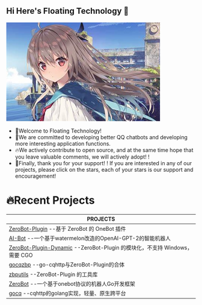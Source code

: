 ## Hi Here's Floating Technology  👋

![FloatTech](https://github.com/FloatTech/.github/blob/main/logo/atri.jpg)

- 🙋‍Welcome to Floating Technology!
- 🤩We are committed to developing better QQ chatbots and developing more interesting application functions.
- 🔥We actively contribute to open source, and at the same time hope that you leave valuable comments, we will actively adopt! !
- 🙏Finally, thank you for your support! ! If you are interested in any of our projects, please click on the stars, each of your stars is our support and encouragement!

# 🔥Recent Projects
|PROJECTS
|--------
|[ZeroBot-Plugin](https://github.com/FloatTech/ZeroBot-Plugin) --基于 ZeroBot 的 OneBot 插件 
|[AI-Bot](https://github.com/FloatTech/AI-Bot) --一个基于watermelon改造的OpenAI-GPT-2的智能机器人 
|[ZeroBot-Plugin-Dynamic](https://github.com/FloatTech/ZeroBot-Plugin-Dynamic) --ZeroBot-Plugin 的模块化，不支持 Windows，需要 CGO 
|[gocqzbp](https://github.com/FloatTech/gocqzbp) --go-cqhttp与ZeroBot-Plugin的合体 
|[zbputils](https://github.com/FloatTech/zbputils) --ZeroBot-Plugin 的工具库 
|[ZeroBot](https://github.com/FloatTech/ZeroBot) --一个基于onebot协议的机器人Go开发框架 
|[gocq](https://github.com/FloatTech/gocq) --cqhttp的golang实现，轻量、原生跨平台
